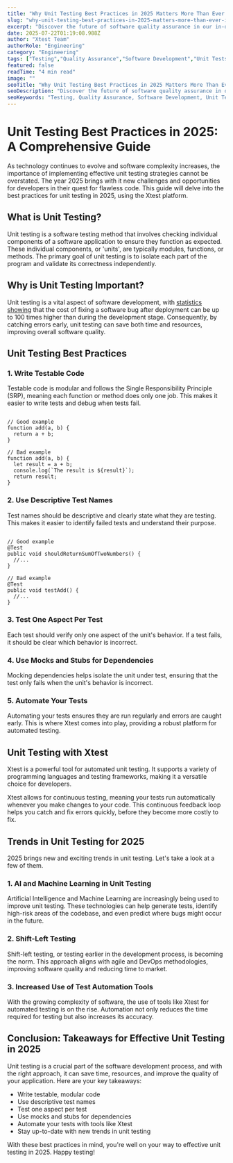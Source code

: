 ```yaml
---
title: "Why Unit Testing Best Practices in 2025 Matters More Than Ever in 2025"
slug: "why-unit-testing-best-practices-in-2025-matters-more-than-ever-in-2025"
excerpt: "Discover the future of software quality assurance in our in-depth guide to Unit Testing Best Practices in 2025. Unearth how AI, machine learning, and other cutting-edge tech trends revolutionize unit testing, making it more efficient and error-free. Dont miss out on riding the wave of these testing transformations!"
date: 2025-07-22T01:19:08.988Z
author: "Xtest Team"
authorRole: "Engineering"
category: "Engineering"
tags: ["Testing","Quality Assurance","Software Development","Unit Tests","TDD"]
featured: false
readTime: "4 min read"
image: ""
seoTitle: "Why Unit Testing Best Practices in 2025 Matters More Than Ever in 2025"
seoDescription: "Discover the future of software quality assurance in our in-depth guide to Unit Testing Best Practices in 2025. Unearth how AI, machine learning, and other cutting-edge tech trends revolutionize unit testing, making it more efficient and error-free. Dont miss out on riding the wave of these testing transformations!"
seoKeywords: "Testing, Quality Assurance, Software Development, Unit Tests, TDD"
---
```


# Unit Testing Best Practices in 2025: A Comprehensive Guide

As technology continues to evolve and software complexity increases, the importance of implementing effective unit testing strategies cannot be overstated. The year 2025 brings with it new challenges and opportunities for developers in their quest for flawless code. This guide will delve into the best practices for unit testing in 2025, using the Xtest platform.

## What is Unit Testing?

Unit testing is a software testing method that involves checking individual components of a software application to ensure they function as expected. These individual components, or 'units', are typically modules, functions, or methods. The primary goal of unit testing is to isolate each part of the program and validate its correctness independently.

## Why is Unit Testing Important?

Unit testing is a vital aspect of software development, with [statistics showing](https://www.statista.com/statistics/267269/worldwide-software-failure-rate/) that the cost of fixing a software bug after deployment can be up to 100 times higher than during the development stage. Consequently, by catching errors early, unit testing can save both time and resources, improving overall software quality.

## Unit Testing Best Practices

### 1\. Write Testable Code

Testable code is modular and follows the Single Responsibility Principle (SRP), meaning each function or method does only one job. This makes it easier to write tests and debug when tests fail.

```

// Good example
function add(a, b) {
  return a + b;
}

// Bad example
function add(a, b) {
  let result = a + b;
  console.log(`The result is ${result}`);
  return result;
}
```

### 2\. Use Descriptive Test Names

Test names should be descriptive and clearly state what they are testing. This makes it easier to identify failed tests and understand their purpose.

```

// Good example
@Test
public void shouldReturnSumOfTwoNumbers() {
  //...
}

// Bad example
@Test
public void testAdd() {
  //...
}
```

### 3\. Test One Aspect Per Test

Each test should verify only one aspect of the unit's behavior. If a test fails, it should be clear which behavior is incorrect.

### 4\. Use Mocks and Stubs for Dependencies

Mocking dependencies helps isolate the unit under test, ensuring that the test only fails when the unit's behavior is incorrect.

### 5\. Automate Your Tests

Automating your tests ensures they are run regularly and errors are caught early. This is where Xtest comes into play, providing a robust platform for automated testing.

## Unit Testing with Xtest

Xtest is a powerful tool for automated unit testing. It supports a variety of programming languages and testing frameworks, making it a versatile choice for developers.

Xtest allows for continuous testing, meaning your tests run automatically whenever you make changes to your code. This continuous feedback loop helps you catch and fix errors quickly, before they become more costly to fix.

## Trends in Unit Testing for 2025

2025 brings new and exciting trends in unit testing. Let's take a look at a few of them.

### 1\. AI and Machine Learning in Unit Testing

Artificial Intelligence and Machine Learning are increasingly being used to improve unit testing. These technologies can help generate tests, identify high-risk areas of the codebase, and even predict where bugs might occur in the future.

### 2\. Shift-Left Testing

Shift-left testing, or testing earlier in the development process, is becoming the norm. This approach aligns with agile and DevOps methodologies, improving software quality and reducing time to market.

### 3\. Increased Use of Test Automation Tools

With the growing complexity of software, the use of tools like Xtest for automated testing is on the rise. Automation not only reduces the time required for testing but also increases its accuracy.

## Conclusion: Takeaways for Effective Unit Testing in 2025

Unit testing is a crucial part of the software development process, and with the right approach, it can save time, resources, and improve the quality of your application. Here are your key takeaways:

*   Write testable, modular code
*   Use descriptive test names
*   Test one aspect per test
*   Use mocks and stubs for dependencies
*   Automate your tests with tools like Xtest
*   Stay up-to-date with new trends in unit testing

With these best practices in mind, you're well on your way to effective unit testing in 2025. Happy testing!